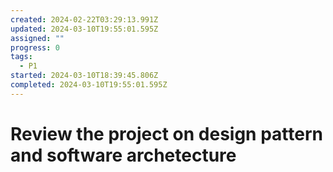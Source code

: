 ```yaml
---
created: 2024-02-22T03:29:13.991Z
updated: 2024-03-10T19:55:01.595Z
assigned: ""
progress: 0
tags:
  - P1
started: 2024-03-10T18:39:45.806Z
completed: 2024-03-10T19:55:01.595Z
---
```


# Review the project on design pattern and software archetecture
